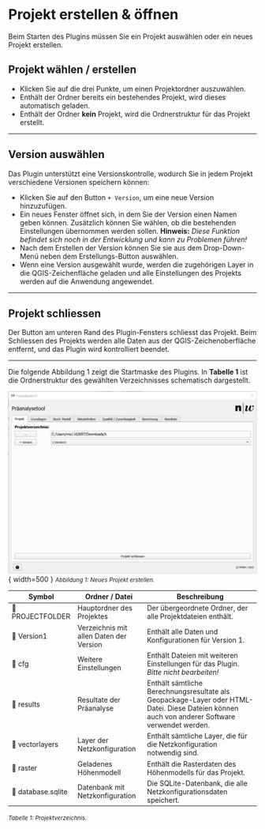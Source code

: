 # Projekt erstellen & öffnen

Beim Starten des Plugins müssen Sie ein Projekt auswählen oder ein neues Projekt erstellen.

## Projekt wählen / erstellen

- Klicken Sie auf die drei Punkte, um einen Projektordner auszuwählen.
- Enthält der Ordner bereits ein bestehendes Projekt, wird dieses automatisch geladen.
- Enthält der Ordner **kein** Projekt, wird die Ordnerstruktur für das Projekt erstellt.

---

## Version auswählen

Das Plugin unterstützt eine Versionskontrolle, wodurch Sie in jedem Projekt verschiedene Versionen speichern können:

- Klicken Sie auf den Button ```+ Version```, um eine neue Version hinzuzufügen.
- Ein neues Fenster öffnet sich, in dem Sie der Version einen Namen geben können. Zusätzlich können Sie wählen, ob die bestehenden Einstellungen übernommen werden sollen. **Hinweis:** _Diese Funktion befindet sich noch in der Entwicklung und kann zu Problemen führen!_
- Nach dem Erstellen der Version können Sie sie aus dem Drop-Down-Menü neben dem Erstellungs-Button auswählen.
- Wenn eine Version ausgewählt wurde, werden die zugehörigen Layer in die QGIS-Zeichenfläche geladen und alle Einstellungen des Projekts werden auf die Anwendung angewendet.

---

## Projekt schliessen

Der Button am unteren Rand des Plugin-Fensters schliesst das Projekt. Beim Schliessen des Projekts werden alle Daten aus der QGIS-Zeichenoberfläche entfernt, und das Plugin wird kontrolliert beendet.

---

Die folgende Abbildung 1 zeigt die Startmaske des Plugins. In **Tabelle 1** ist die Ordnerstruktur des gewählten Verzeichnisses schematisch dargestellt.

![New Project](./imgs/newP/new_Project.png){ width=500 }
<small>_Abbildung 1: Neues Projekt erstellen._</small>


| Symbol         | Ordner / Datei                     | Beschreibung                                                    |
|----------------|------------------------------------|-----------------------------------------------------------------|
| 📁 PROJECTFOLDER | Hauptordner des Projektes         | Der übergeordnete Ordner, der alle Projektdateien enthält.      |
| 📁 Version1     | Verzeichnis mit allen Daten der Version | Enthält alle Daten und Konfigurationen für Version 1.            |
|   📁 cfg        | Weitere Einstellungen              | Enthält Dateien mit weiteren Einstellungen für das Plugin. _Bitte nicht bearbeiten!_ |
|   📁 results    | Resultate der Präanalyse           | Enthält sämtliche Berechnungsresultate als Geopackage-Layer oder HTML-Datei. Diese Dateien können auch von anderer Software verwendet werden. |
|   📁 vectorlayers | Layer der Netzkonfiguration        | Enthält sämtliche Layer, die für die Netzkonfiguration notwendig sind. |
| 📁 raster       | Geladenes Höhenmodell              | Enthält die Rasterdaten des Höhenmodells für das Projekt.       |
| 💾 database.sqlite | Datenbank mit Netzkonfiguration    | Die SQLite-Datenbank, die alle Netzkonfigurationsdaten speichert. |
<small>_Tabelle 1: Projektverzeichnis._</small>
